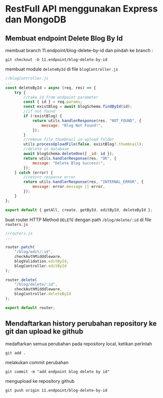 # RestFull API menggunakan Express dan MongoDB

## Membuat endpoint Delete Blog By Id

membuat branch 11.endpoint/blog-delete-by-id dan pindah ke branch :

```console
git checkout -b 11.endpoint/blog-delete-by-id
```

membuat module `deleteById` di file `blogController.js`

```js
//blogController.js
...
const deleteById = async (req, res) => {
    try {
        //take id from endpoint parameter
        const { id } = req.params;
        const existBlog = await blogSchema.findById(id);
        //if not found
        if (!existBlog) {
            return utils.handlerResponse(res, "NOT_FOUND", {
                message: "Blog Not Found!",
            });
        }
        //remove file thumbnail in upload folder
        utils.processUploadFile(false, existBlog?.thumbnail);
        //delete in database
        await blogSchema.deleteOne({ _id: id });
        return utils.handlerResponse(res, "OK", {
            message: "Delete Blog Success!",
        });
    } catch (error) {
        //return response error
        return utils.handlerResponse(res, "INTERNAL_ERROR", {
            message: error.message || error,
        });
    }
};

export default { getAll, create, getById, editById, deleteById };
```

buat router HTTP Method `DELETE` dengan path `/blog/delete/:id` di file `routers.js`

```js
//routers.js
...

router.patch(
    "/blog/edit/:id",
    checkAuthMidddleware,
    blogValidation.editById,
    blogController.editById
);

router.delete(
    "/blog/delete/:id",
    checkAuthMidddleware,
    blogController.deleteById
);

export default router;

```

## Mendaftarkan history perubahan repository ke git dan upload ke github

medaftarkan semua perubahan pada repository local, ketikan perintah

```console
git add .
```

melakukan commit perubahan

```console
git commit -m "add endpoint blog delete by id"
```

mengupload ke repository github

```console
git push origin 11.endpoint/blog-delete-by-id
```
